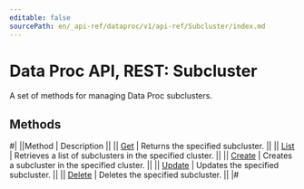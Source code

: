 ```yaml
---
editable: false
sourcePath: en/_api-ref/dataproc/v1/api-ref/Subcluster/index.md
---
```


# Data Proc API, REST: Subcluster

A set of methods for managing Data Proc subclusters.

## Methods

#|
||Method | Description ||
|| [Get](get.md) | Returns the specified subcluster. ||
|| [List](list.md) | Retrieves a list of subclusters in the specified cluster. ||
|| [Create](create.md) | Creates a subcluster in the specified cluster. ||
|| [Update](update.md) | Updates the specified subcluster. ||
|| [Delete](delete.md) | Deletes the specified subcluster. ||
|#